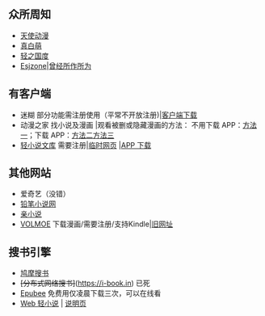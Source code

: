 ## 众所周知
* [天使动漫](https://www.tsdm.live)
* [真白萌](https://masiro.moe/)   
* [轻之国度](https://www.lightnovel.us/)
* [Esjzone](https://www.esjzone.cc/)|[曾经所作所为](https://masiro.moe/forum.php?mod=viewthread&tid=27532)

## 有客户端
*   迷糊 部分功能需注册使用（平常不开放注册)|[客户端下载](https://mhdm.top/) 
*   动漫之家 找小说及漫画 |观看被删或隐藏漫画的方法： 不用下载 APP：[方法一](https://copymanga.net)；下载 APP：[方法二](https://dark-dmzj.hloli.net)[方法三](https://dmzj.zhanghd.tech)  
*   [轻小说文库](https://wenku8.net) 需要注册|[临时网页](https://wap.wenku8.com) |[APP 下载 ](https://github.com/MewX/light-novel-library_Wenku8_Android/releases) 

## 其他网站
* 爱奇艺（没错） 
* [铅笔小说网](http://www.x23qb.com/) 
* [亲小说](http://m.qinxiaoshuo.com/) 
* [VOLMOE](https://volmoe.com) 下载漫画/需要注册/支持Kindle|[旧网址](https://vol.moe)

## 搜书引擎
*   [鸠摩搜书](https://www.jiumodiary.com/)  
*   ~~[分布式网络搜书]~~(https://i-book.in) 已死
*   [Epubee](http://cn.epubee.com/books/)  免费用仅凌晨下载三次，可以在线看
*   [Web 轻小说](https://opds.now.sh/novel) | [说明页](https://gitlab.com/novel-group/txt-source)
